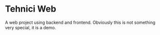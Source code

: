 # Tehnici Web
A web project using backend and frontend. Obviously this is not something very special, it is a demo.
